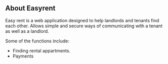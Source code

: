 ## About Easyrent

Easy rent is a web application designed to help landlords and tenants find each other. Allows simple and secure ways of communicating 
with a tenant as well as a landlord.

Some of the functions include:
- Finding rental appartments.
- Payments

